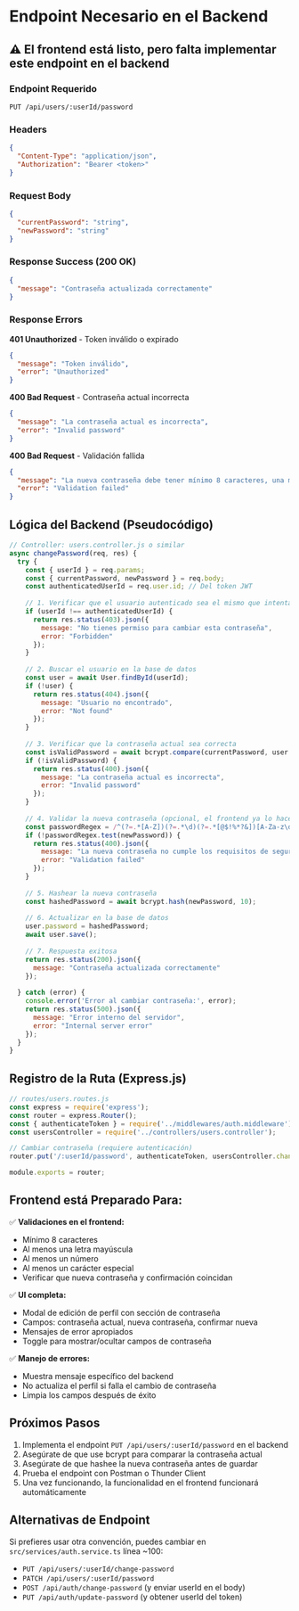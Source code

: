 # Endpoint Necesario en el Backend

## ⚠️ El frontend está listo, pero falta implementar este endpoint en el backend

### Endpoint Requerido

```
PUT /api/users/:userId/password
```

### Headers
```json
{
  "Content-Type": "application/json",
  "Authorization": "Bearer <token>"
}
```

### Request Body
```json
{
  "currentPassword": "string",
  "newPassword": "string"
}
```

### Response Success (200 OK)
```json
{
  "message": "Contraseña actualizada correctamente"
}
```

### Response Errors

**401 Unauthorized** - Token inválido o expirado
```json
{
  "message": "Token inválido",
  "error": "Unauthorized"
}
```

**400 Bad Request** - Contraseña actual incorrecta
```json
{
  "message": "La contraseña actual es incorrecta",
  "error": "Invalid password"
}
```

**400 Bad Request** - Validación fallida
```json
{
  "message": "La nueva contraseña debe tener mínimo 8 caracteres, una mayúscula, un número y un carácter especial",
  "error": "Validation failed"
}
```

## Lógica del Backend (Pseudocódigo)

```javascript
// Controller: users.controller.js o similar
async changePassword(req, res) {
  try {
    const { userId } = req.params;
    const { currentPassword, newPassword } = req.body;
    const authenticatedUserId = req.user.id; // Del token JWT
    
    // 1. Verificar que el usuario autenticado sea el mismo que intenta cambiar la contraseña
    if (userId !== authenticatedUserId) {
      return res.status(403).json({ 
        message: "No tienes permiso para cambiar esta contraseña",
        error: "Forbidden"
      });
    }
    
    // 2. Buscar el usuario en la base de datos
    const user = await User.findById(userId);
    if (!user) {
      return res.status(404).json({ 
        message: "Usuario no encontrado",
        error: "Not found"
      });
    }
    
    // 3. Verificar que la contraseña actual sea correcta
    const isValidPassword = await bcrypt.compare(currentPassword, user.password);
    if (!isValidPassword) {
      return res.status(400).json({ 
        message: "La contraseña actual es incorrecta",
        error: "Invalid password"
      });
    }
    
    // 4. Validar la nueva contraseña (opcional, el frontend ya lo hace)
    const passwordRegex = /^(?=.*[A-Z])(?=.*\d)(?=.*[@$!%*?&])[A-Za-z\d@$!%*?&]{8,}$/;
    if (!passwordRegex.test(newPassword)) {
      return res.status(400).json({ 
        message: "La nueva contraseña no cumple los requisitos de seguridad",
        error: "Validation failed"
      });
    }
    
    // 5. Hashear la nueva contraseña
    const hashedPassword = await bcrypt.hash(newPassword, 10);
    
    // 6. Actualizar en la base de datos
    user.password = hashedPassword;
    await user.save();
    
    // 7. Respuesta exitosa
    return res.status(200).json({ 
      message: "Contraseña actualizada correctamente"
    });
    
  } catch (error) {
    console.error('Error al cambiar contraseña:', error);
    return res.status(500).json({ 
      message: "Error interno del servidor",
      error: "Internal server error"
    });
  }
}
```

## Registro de la Ruta (Express.js)

```javascript
// routes/users.routes.js
const express = require('express');
const router = express.Router();
const { authenticateToken } = require('../middlewares/auth.middleware');
const usersController = require('../controllers/users.controller');

// Cambiar contraseña (requiere autenticación)
router.put('/:userId/password', authenticateToken, usersController.changePassword);

module.exports = router;
```

## Frontend está Preparado Para:

✅ **Validaciones en el frontend:**
- Mínimo 8 caracteres
- Al menos una letra mayúscula
- Al menos un número
- Al menos un carácter especial
- Verificar que nueva contraseña y confirmación coincidan

✅ **UI completa:**
- Modal de edición de perfil con sección de contraseña
- Campos: contraseña actual, nueva contraseña, confirmar nueva
- Mensajes de error apropiados
- Toggle para mostrar/ocultar campos de contraseña

✅ **Manejo de errores:**
- Muestra mensaje específico del backend
- No actualiza el perfil si falla el cambio de contraseña
- Limpia los campos después de éxito

## Próximos Pasos

1. Implementa el endpoint `PUT /api/users/:userId/password` en el backend
2. Asegúrate de que use bcrypt para comparar la contraseña actual
3. Asegúrate de que hashee la nueva contraseña antes de guardar
4. Prueba el endpoint con Postman o Thunder Client
5. Una vez funcionando, la funcionalidad en el frontend funcionará automáticamente

## Alternativas de Endpoint

Si prefieres usar otra convención, puedes cambiar en `src/services/auth.service.ts` línea ~100:

- `PUT /api/users/:userId/change-password`
- `PATCH /api/users/:userId/password`
- `POST /api/auth/change-password` (y enviar userId en el body)
- `PUT /api/auth/update-password` (y obtener userId del token)
